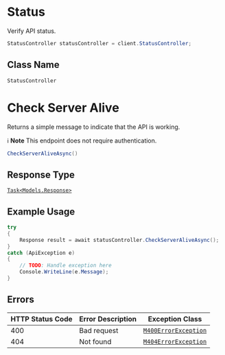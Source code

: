 # Status

Verify API status.

```csharp
StatusController statusController = client.StatusController;
```

## Class Name

`StatusController`


# Check Server Alive

Returns a simple message to indicate that the API is working.

:information_source: **Note** This endpoint does not require authentication.

```csharp
CheckServerAliveAsync()
```

## Response Type

[`Task<Models.Response>`](../../doc/models/response.md)

## Example Usage

```csharp
try
{
    Response result = await statusController.CheckServerAliveAsync();
}
catch (ApiException e)
{
    // TODO: Handle exception here
    Console.WriteLine(e.Message);
}
```

## Errors

| HTTP Status Code | Error Description | Exception Class |
|  --- | --- | --- |
| 400 | Bad request | [`M400ErrorException`](../../doc/models/m400-error-exception.md) |
| 404 | Not found | [`M404ErrorException`](../../doc/models/m404-error-exception.md) |

